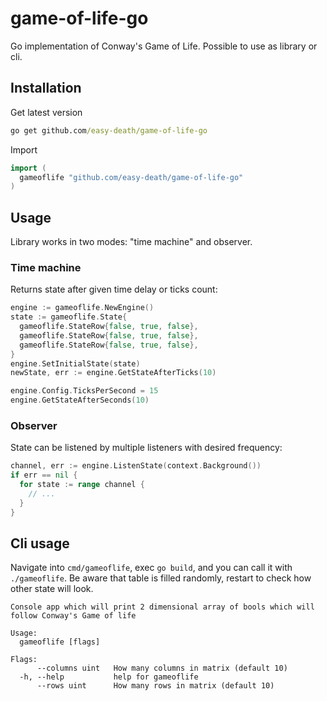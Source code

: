 # game-of-life-go
Go implementation of Conway's Game of Life. Possible to use as library or cli.
## Installation
Get latest version
```cmd
go get github.com/easy-death/game-of-life-go
```
Import
```go
import (
  gameoflife "github.com/easy-death/game-of-life-go"
)
```
## Usage
Library works in two modes: "time machine" and observer.
### Time machine
Returns state after given time delay or ticks count:
```go
engine := gameoflife.NewEngine()
state := gameoflife.State{
  gameoflife.StateRow{false, true, false},
  gameoflife.StateRow{false, true, false},
  gameoflife.StateRow{false, true, false},
}
engine.SetInitialState(state)
newState, err := engine.GetStateAfterTicks(10)

engine.Config.TicksPerSecond = 15
engine.GetStateAfterSeconds(10)
```
### Observer
State can be listened by multiple listeners with desired frequency:
```go
channel, err := engine.ListenState(context.Background())
if err == nil {
  for state := range channel {
    // ...
  }
}
```

## Cli usage
Navigate into `cmd/gameoflife`, exec `go build`, and you can call it with `./gameoflife`. Be aware that table is filled randomly,
restart to check how other state will look.
```text
Console app which will print 2 dimensional array of bools which will follow Conway's Game of life

Usage:
  gameoflife [flags]

Flags:
      --columns uint   How many columns in matrix (default 10)
  -h, --help           help for gameoflife
      --rows uint      How many rows in matrix (default 10)

```

